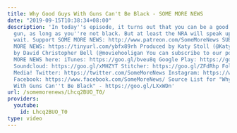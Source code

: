 ```yaml
---
title: Why Good Guys With Guns Can't Be Black - SOME MORE NEWS
date: "2019-09-15T10:38:34+08:00"
description: 'In today''s episode, it turns out that you can be a good guy with a
  gun, as long as you''re not black. But at least the NRA will speak up and... Oh,
  wait. Support SOME MORE NEWS: http://www.patreon.com/SomeMoreNews SUBSCRIBE to SOME
  MORE NEWS: https://tinyurl.com/ybfx89rh Produced by Katy Stoll (@KatyStoll). Written
  by David Christopher Bell (@moviehooligan You can subscribe to our podcast EVEN
  MORE NEWS here: iTunes: https://goo.gl/bveu8q Google Play: https://goo.gl/zpnhN9
  Soundcloud: https://goo.gl/xMHZYT Stitcher: https://goo.gl/ZFdRhp Follow us on social
  Media! Twitter: https://twitter.com/SomeMoreNews Instagram: https://www.instagram.com/SomeMoreNews/
  Facebook: https://www.facebook.com/SomeMoreNews/ Source List for "Why Good Guys
  With Guns Can''t Be Black" - https://goo.gl/LXxWDn'
url: /somemorenews/Lhcq2BUO_T0/
providers:
  youtube:
    id: Lhcq2BUO_T0
type: video
---
```

